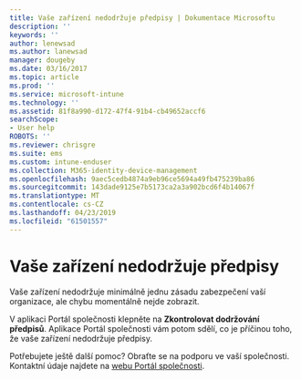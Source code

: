 ```yaml
---
title: Vaše zařízení nedodržuje předpisy | Dokumentace Microsoftu
description: ''
keywords: ''
author: lenewsad
ms.author: lanewsad
manager: dougeby
ms.date: 03/16/2017
ms.topic: article
ms.prod: ''
ms.service: microsoft-intune
ms.technology: ''
ms.assetid: 81f8a990-d172-47f4-91b4-cb49652accf6
searchScope:
- User help
ROBOTS: ''
ms.reviewer: chrisgre
ms.suite: ems
ms.custom: intune-enduser
ms.collection: M365-identity-device-management
ms.openlocfilehash: 9aec5cedb4874a9eb96ce5694a49fb475239ba86
ms.sourcegitcommit: 143dade9125e7b5173ca2a3a902bcd6f4b14067f
ms.translationtype: MT
ms.contentlocale: cs-CZ
ms.lasthandoff: 04/23/2019
ms.locfileid: "61501557"
---
```

# <a name="your-device-is-noncompliant"></a>Vaše zařízení nedodržuje předpisy

Vaše zařízení nedodržuje minimálně jednu zásadu zabezpečení vaší organizace, ale chybu momentálně nejde zobrazit.  

V aplikaci Portál společnosti klepněte na **Zkontrolovat dodržování předpisů**. Aplikace Portál společnosti vám potom sdělí, co je příčinou toho, že vaše zařízení nedodržuje předpisy.

Potřebujete ještě další pomoc? Obraťte se na podporu ve vaší společnosti. Kontaktní údaje najdete na [webu Portál společnosti](https://go.microsoft.com/fwlink/?linkid=2010980).
